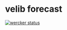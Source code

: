 velib forecast
===

[![wercker status](https://app.wercker.com/status/567a061d815e8b20bb6215954fb02e32/s/master "wercker status")](https://app.wercker.com/project/byKey/567a061d815e8b20bb6215954fb02e32)
